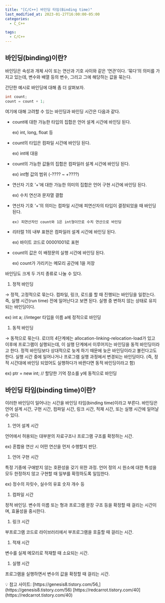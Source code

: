 ```yaml
---
title: "[C/C++] 바인딩 타임(Binding time)"
last_modified_at: 2023-01-27T16:00:00-05:00
categories:
  - C_C++

tags:
  - C/C++
---
```



## 바인딩(binding)이란?

바인딩은 속성과 개체 사이 또는 연산과 기호 사이와 같은 ‘연관’이다. ‘묶다’의 의미를 가지고 있는데, 변수와 배열 등의 변수, 그리고 그에 해당하는 값을 묶는다.

간단한 예시로 바인딩에 대해 좀 더 살펴보자.

```c
int count;
count = count + 1;
```

여기에 대해 고려할 수 있는 바인딩과 바인딩 시간은 다음과 같다. 

- count에 대한 가능한 타입의 집합은 언어 설계 시간에 바인딩 된다.
    
    ex) int, long, float 등
    
- count의 타입은 컴파일 시간에 바인딩 된다.
    
    ex) int에 대응
    
- count의 가능한 값들의 집합은 컴파일러 설계 시간에 바인딩 된다.
    
    ex) int형 값의 범위 (-???? ~ +????)
    
- 연산자 기호 ‘+’에 대한 가능한 의미의 집합은 언어 구현 시간에 바인딩 된다.
    
    ex) 수치 연산과 문자열 결합
    
- 연산자 기호 ‘+’의 의미는 컴파일 시간에 피연산자의 타입이 결정되었을 때 바인딩 된다.

      ex) 피연산자인 count와 1은 int형이므로 수치 연산으로 바인딩

- 리터럴 1의 내부 표현은 컴파일러 설계 시간에 바인딩 된다.
    
    ex) 바이트 코드로 00001001로 표현
    
- count의 값은 이 배정문의 실행 시간에 바인딩 된다.
    
    ex) count가 가리키는 메모리 공간에 1을 저장
    

바인딩도 크게 두 가지 종류로 나눌 수 있다.

1. 정적 바인딩

→  정적, 고정적으로 묶는다. 컴파일, 링크, 로드를 할 때 진행되는 바인딩을 일컫는다. 즉, 실행 시간(run time) 전에 일어난다고 보면 된다. 실행 중 변하지 않는 상태로 유지되는 바인딩이다.

ex) int a; //integer 타입을 이름 a에 정적으로 바인딩

1. 동적 바인딩

→ 동적으로 묶는다. 로더의 4단계에는 allocation-linking-relocation-load가 있고 이후에 프로그램이 실행되는데, 이 실행 단계에서 이루어지는 바인딩을 동적 바인딩이라고 한다. 정적 바인딩보다 상대적으로 늦게 하기 때문에 늦은 바인딩이라고 불린다고도 한다. 실행 시간 중에 일어나거나 프로그램 실행 과정에서 변경되는 바인딩이다. (즉, 정적 시간대에 바인딩 되었어도 실행하다가 바뀐다면 동적 바인딩이라고 함) 

ex) ptr = new int; // 할당한 기억 장소를 y에 동적으로 바인딩



## 바인딩 타임(binding time)이란?

이러한 바인딩이 일어나는 시간을 바인딩 타임(binding time)이라고 부른다. 바인딩은 언어 설계 시간, 구현 시간, 컴파일 시간, 링크 시간, 적재 시간, 또는 실행 시간에 일어날 수 있다.

1. 언어 설계 시간

언어에서 허용되는 대부분의 자료구조나 프로그램 구조를 확정하는 시간.

ex) 혼합용 연산 시 어떤 연산을 먼저 수행할지 판단.

1. 언어 구현 시간

특정 기종에 구애받지 않는 호환성을 갖기 위한 과정. 언어 정의 시 원소에 대한 특성을 모두 한정하지 않고 구현할 때 일부를 확정하도록 일임한다.

ex) 정수의 자릿수, 실수의 유효 숫자 개수 등

1. 컴파일 시간

정적 바인딩. 변수의 이름 또는 형과 프로그램 문장 구조 등을 확정할 때 걸리는 시간이며, 효율성을 중시한다. 

1. 링크 시간

부프로그램 코드로 라이브러리에서 부프로그램을 호출할 때 걸리는 시간.

1. 적재 시간

변수를 실제 메모리로 적재할 때 소요되는 시간.

1. 실행 시간

프로그램을 실행하면서 변수의 값을 확정할 때 걸리는 시간.

<aside>
💡 참고 사이트: [https://genesis8.tistory.com/56,](https://genesis8.tistory.com/56) [https://redcarrot.tistory.com/40](https://redcarrot.tistory.com/40)

</aside>
